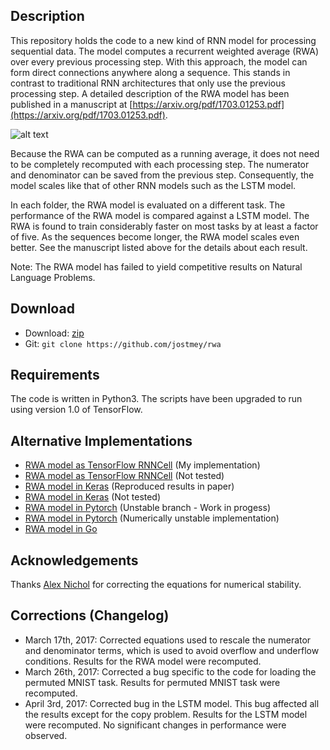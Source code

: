 ## Description
This repository holds the code to a new kind of RNN model for processing sequential data. The model computes a recurrent weighted average (RWA) over every previous processing step. With this approach, the model can form direct connections anywhere along a sequence. This stands in contrast to traditional RNN architectures that only use the previous processing step. A detailed description of the RWA model has been published in a manuscript at [https://arxiv.org/pdf/1703.01253.pdf](https://arxiv.org/pdf/1703.01253.pdf).

![alt text](artwork/figure.png "Comparison of RNN architectures")

Because the RWA can be computed as a running average, it does not need to be completely recomputed with each processing step. The numerator and denominator can be saved from the previous step. Consequently, the model scales like that of other RNN models such as the LSTM model.

In each folder, the RWA model is evaluated on a different task. The performance of the RWA model is compared against a LSTM model. The RWA is found to train considerably faster on most tasks by at least a factor of five. As the sequences become longer, the RWA model scales even better. See the manuscript listed above for the details about each result.

Note: The RWA model has failed to yield competitive results on Natural Language Problems.

## Download

* Download: [zip](https://github.com/jostmey/rwa/zipball/master)
* Git: `git clone https://github.com/jostmey/rwa`

## Requirements

The code is written in Python3. The scripts have been upgraded to run using version 1.0 of TensorFlow.

## Alternative Implementations

 * [RWA model as TensorFlow RNNCell](https://gist.github.com/jostmey/08e7dd67676f14a06b942ca5e8082360) (My implementation)
 * [RWA model as TensorFlow RNNCell](https://github.com/indiejoseph/tf-rda-cell) (Not tested)
 * [RWA model in Keras](https://github.com/keisuke-nakata/rwa) (Reproduced results in paper)
 * [RWA model in Keras](https://gist.github.com/shamatar/55b804cf62b8ee0fa23efdb3ea5a4701) (Not tested)
 * [RWA model in Pytorch](https://github.com/bzcheeseman/pytorch-rwa) (Unstable branch - Work in progess)
 * [RWA model in Pytorch](https://gist.github.com/ririw/4f3a3b3c1828e6d781b624f378890cb0) (Numerically unstable implementation)
 * [RWA model in Go](https://github.com/unixpickle/rwa)

## Acknowledgements

Thanks [Alex Nichol](https://github.com/unixpickle) for correcting the equations for numerical stability.

## Corrections (Changelog)

 - March 17th, 2017: Corrected equations used to rescale the numerator and denominator terms, which is used to avoid overflow and underflow conditions. Results for the RWA model were recomputed.
 - March 26th, 2017: Corrected a bug specific to the code for loading the permuted MNIST task. Results for permuted MNIST task were recomputed.
 - April 3rd, 2017: Corrected bug in the LSTM model. This bug affected all the results except for the copy problem. Results for the LSTM model were recomputed. No significant changes in performance were observed.


